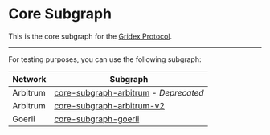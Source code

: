 # Core Subgraph

This is the core subgraph for the [Gridex Protocol](https://gdx.org).

---

For testing purposes, you can use the following subgraph:

| Network  | Subgraph                                                                                                           |
| -------- | ------------------------------------------------------------------------------------------------------------------ |
| Arbitrum | [core-subgraph-arbitrum](https://api.studio.thegraph.com/query/43214/core-subgraph-arbitrum/v0.0.3) - _Deprecated_ |
| Arbitrum | [core-subgraph-arbitrum-v2](https://api.studio.thegraph.com/query/43214/core-subgraph-arbitrum-v2/v0.0.3)          |
| Goerli   | [core-subgraph-goerli](https://api.studio.thegraph.com/query/43214/core-subgraph-goerli/v0.0.4)                    |
